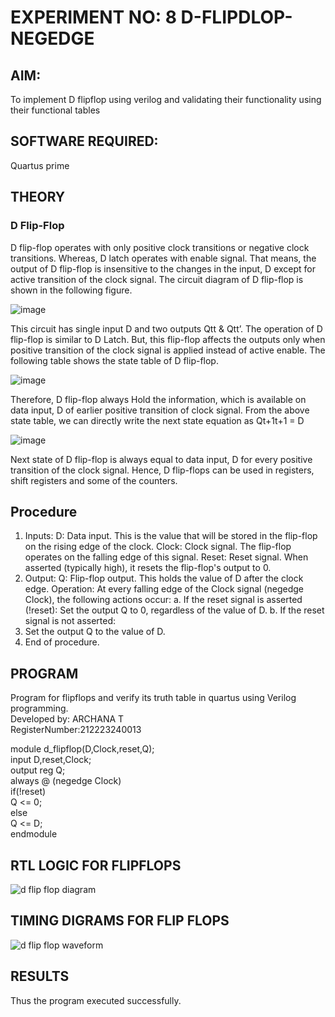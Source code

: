 # EXPERIMENT NO: 8 D-FLIPDLOP-NEGEDGE

## AIM:
To implement  D flipflop using verilog and validating their functionality using their functional tables

## SOFTWARE REQUIRED:
Quartus prime

## THEORY

### D Flip-Flop

D flip-flop operates with only positive clock transitions or negative clock transitions. Whereas, D latch operates with enable signal. That means, the output of D flip-flop is insensitive to the changes in the input, D except for active transition of the clock signal. The circuit diagram of D flip-flop is shown in the following figure.

![image](https://github.com/naavaneetha/D-FLIPDLOP-NEGEDGE/assets/154305477/48c81fe8-bc3f-40e7-95e2-519fc155ad51)

This circuit has single input D and two outputs Qtt & Qtt’. The operation of D flip-flop is similar to D Latch. But, this flip-flop affects the outputs only when positive transition of the clock signal is applied instead of active enable. The following table shows the state table of D flip-flop.

![image](https://github.com/naavaneetha/D-FLIPDLOP-NEGEDGE/assets/154305477/e5f3fda7-68ec-4a3a-a0a4-cf6f9cc4ab55)

Therefore, D flip-flop always Hold the information, which is available on data input, D of earlier positive transition of clock signal. From the above state table, we can directly write the next state equation as Qt+1t+1 = D

![image](https://github.com/naavaneetha/D-FLIPDLOP-NEGEDGE/assets/154305477/8592c0d8-2917-4142-91b9-d6c30dd891d2)

Next state of D flip-flop is always equal to data input, D for every positive transition of the clock signal. Hence, D flip-flops can be used in registers, shift registers and some of the counters.

## Procedure
1. Inputs:
D: Data input. This is the value that will be stored in the flip-flop on the rising edge of the clock.
Clock: Clock signal. The flip-flop operates on the falling edge of this signal.
Reset: Reset signal. When asserted (typically high), it resets the flip-flop's output to 0.
2. Output:
Q: Flip-flop output. This holds the value of D after the clock edge.
Operation:
At every falling edge of the Clock signal (negedge Clock), the following actions occur:
a. If the reset signal is asserted (!reset):
Set the output Q to 0, regardless of the value of D.
b. If the reset signal is not asserted:
3. Set the output Q to the value of D.
4. End of procedure.


## PROGRAM

 Program for flipflops and verify its truth table in quartus using Verilog programming.   
 Developed by: ARCHANA T  
 RegisterNumber:212223240013
 
 module d_flipflop(D,Clock,reset,Q);  
input D,reset,Clock;  
output reg Q;  
always @ (negedge Clock)  
if(!reset)    
Q <= 0;   
else  
Q <= D;  
endmodule  


## RTL LOGIC FOR FLIPFLOPS
![d flip flop diagram](https://github.com/ARCHANAT1305/D-FLIPDLOP-NEGEDGE/assets/145975189/255691fd-80ac-42d5-9cfa-1811938e424a)


## TIMING DIGRAMS FOR FLIP FLOPS
![d flip flop waveform](https://github.com/ARCHANAT1305/D-FLIPDLOP-NEGEDGE/assets/145975189/64da7159-7f02-45b0-9a7a-d8a3e75a1e6e)


## RESULTS
Thus the program executed successfully.
